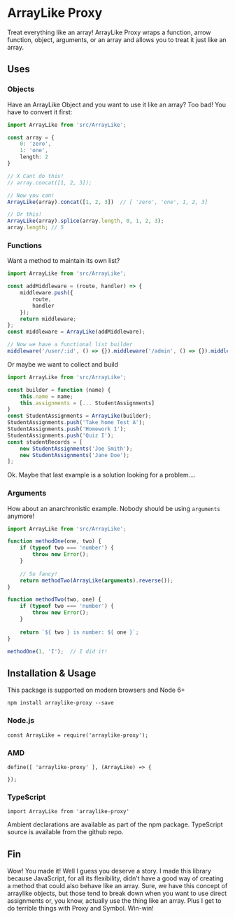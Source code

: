 # ArrayLike Proxy

Treat everything like an array! ArrayLike Proxy wraps a function, arrow function, object, arguments, or an array
 and allows you to treat it just like an array.

## Uses

### Objects

Have an ArrayLike Object and you want to use it like an array? Too bad! You have to convert it first:

```ts
import ArrayLike from 'src/ArrayLike';

const array = {
    0: 'zero',
    1: 'one',
    length: 2
}

// X Cant do this!
// array.concat([1, 2, 3]);

// Now you can!
ArrayLike(array).concat([1, 2, 3])  // [ 'zero', 'one', 1, 2, 3]

// Or this!
ArrayLike(array).splice(array.length, 0, 1, 2, 3);
array.length; // 5
```

### Functions

Want a method to maintain its own list?

```ts
import ArrayLike from 'src/ArrayLike';

const addMiddleware = (route, handler) => {
	middleware.push({
		route,
		handler
	});
	return middleware;
};
const middleware = ArrayLike(addMiddleware);

// Now we have a functional list builder
middleware('/user/:id', () => {}).middleware('/admin', () => {}).middleware('/', () => {});
```

Or maybe we want to collect and build

```ts
import ArrayLike from 'src/ArrayLike';

const builder = function (name) {
	this.name = name;
	this.assignments = [... StudentAssignments]
}
const StudentAssignments = ArrayLike(builder);
StudentAssignments.push('Take home Test A');
StudentAssignments.push('Homework 1');
StudentAssignments.push('Quiz I');
const studentRecords = [
	new StudentAssignments('Joe Smith');
	new StudentAssignments('Jane Doe');
];
```

Ok. Maybe that last example is a solution looking for a problem....

### Arguments

How about an anarchronistic example. Nobody should be using `arguments` anymore!

```ts
import ArrayLike from 'src/ArrayLike';

function methodOne(one, two) {
	if (typeof two === 'number') {
		throw new Error();
	}
	
	// So fancy!
	return methodTwo(ArrayLike(arguments).reverse());
}

function methodTwo(two, one) {
	if (typeof two === 'number') {
		throw new Error();
	}
	
	return `${ two } is number: ${ one }`;
}

methodOne(1, 'I');  // I did it!
```

## Installation & Usage

This package is supported on modern browsers and Node 6+

`npm install arraylike-proxy --save`

### Node.js

`const ArrayLike = require('arraylike-proxy');`

### AMD

```
define([ 'arraylike-proxy' ], (ArrayLike) => {
	
});
```

### TypeScript

`import ArrayLike from 'arraylike-proxy'`

Ambient declarations are available as part of the npm package. TypeScript source is available from the github repo.

## Fin

Wow! You made it! Well I guess you deserve a story. I made this library because JavaScript, for all its flexibility,
	didn't have a good way of creating a method that could also behave like an array. Sure, we have this concept
	of arraylike objects, but those tend to break down when you want to use direct assignments or, you know, actually
	use the thing like an array. Plus I get to do terrible things with Proxy and Symbol. Win-win!
